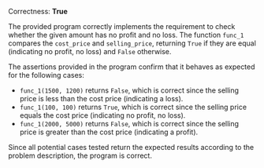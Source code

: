 Correctness: **True**

The provided program correctly implements the requirement to check whether the given amount has no profit and no loss. The function `func_1` compares the `cost_price` and `selling_price`, returning `True` if they are equal (indicating no profit, no loss) and `False` otherwise.

The assertions provided in the program confirm that it behaves as expected for the following cases:
- `func_1(1500, 1200)` returns `False`, which is correct since the selling price is less than the cost price (indicating a loss).
- `func_1(100, 100)` returns `True`, which is correct since the selling price equals the cost price (indicating no profit, no loss).
- `func_1(2000, 5000)` returns `False`, which is correct since the selling price is greater than the cost price (indicating a profit).

Since all potential cases tested return the expected results according to the problem description, the program is correct.